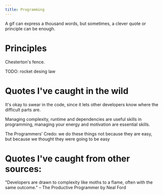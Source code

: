 ```yaml
---
title: Programming 
---
```


A gif can express a thousand words, but sometimes, a clever quote or principle can be enough.

# Principles
Chesterton's fence.

TODO: rocket desing law

# Quotes I've caught in the wild
It's okay to swear in the code, since it lets other developers know where the difficult parts are.

Managing complexity, runtime and dependencies are useful skills in programming, managing your energy and motivation are essential skills.

The Programmers’ Credo: we do these things not because they are easy, but because we thought they were going to be easy

# Quotes I've caught from other sources:
"Developers are drawn to complexity like moths to a flame, often with the same outcome." – The Productive Programmer by Neal Ford
